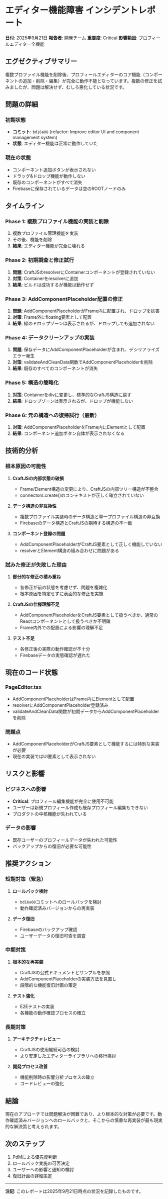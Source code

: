 # エディター機能障害 インシデントレポート

**日付**: 2025年9月21日
**報告者**: 開発チーム
**重要度**: Critical
**影響範囲**: プロフィールエディター全機能

## エグゼクティブサマリー

複数プロファイル機能を削除後、プロフィールエディターのコア機能（コンポーネントの追加・削除・編集）が完全に動作不能となっています。複数の修正を試みましたが、問題は解決せず、むしろ悪化している状況です。

## 問題の詳細

### 初期状態
- **コミット**: `bd16a08` (refactor: Improve editor UI and component management system)
- **状態**: エディター機能は正常に動作していた

### 現在の状態
- コンポーネント追加ボタンが表示されない
- ドラッグ&ドロップ機能が動作しない
- 既存のコンポーネントがすべて消失
- Firebaseに保存されているデータは空のROOTノードのみ

## タイムライン

### Phase 1: 複数プロファイル機能の実装と削除
1. 複数プロファイル管理機能を実装
2. その後、機能を削除
3. **結果**: エディター機能が完全に壊れる

### Phase 2: 初期調査と修正試行
1. **問題**: CraftJSのresolverにContainerコンポーネントが登録されていない
2. **対策**: Containerをresolverに追加
3. **結果**: ビルドは成功するが機能は動作せず

### Phase 3: AddComponentPlaceholder配置の修正
1. **問題**: AddComponentPlaceholderがFrame内に配置され、ドロップを妨害
2. **対策**: Frame外にfloating要素として配置
3. **結果**: 緑のドロップゾーンは表示されるが、ドロップしても追加されない

### Phase 4: データクリーンアップの実装
1. **問題**: 保存データにAddComponentPlaceholderが含まれ、デシリアライズエラー発生
2. **対策**: validateAndCleanData関数でAddComponentPlaceholderを削除
3. **結果**: 既存のすべてのコンポーネントが消失

### Phase 5: 構造の簡略化
1. **対策**: Containerをdivに変更し、標準的なCraftJS構造に戻す
2. **結果**: ドロップゾーンは表示されるが、ドロップが機能しない

### Phase 6: 元の構造への復帰試行（最新）
1. **対策**: AddComponentPlaceholderをFrame内にElementとして配置
2. **結果**: コンポーネント追加ボタン自体が表示されなくなる

## 技術的分析

### 根本原因の可能性

1. **CraftJSの内部状態の破損**
   - Frame/Element構造の変更により、CraftJSの内部ツリー構造が不整合
   - connectors.create()のコンテキストが正しく確立されていない

2. **データ構造の非互換性**
   - 複数プロファイル実装時のデータ構造と単一プロファイル構造の非互換
   - Firebaseのデータ構造とCraftJSの期待する構造の不一致

3. **コンポーネント登録の問題**
   - AddComponentPlaceholderがCraftJS要素として正しく機能していない
   - resolverとElement構造の組み合わせに問題がある

### 試みた修正が失敗した理由

1. **部分的な修正の積み重ね**
   - 各修正が前の状態を考慮せず、問題を複雑化
   - 根本原因を特定せずに表面的な修正を実施

2. **CraftJSの仕様理解不足**
   - AddComponentPlaceholderをCraftJS要素として扱うべきか、通常のReactコンポーネントとして扱うべきか不明確
   - Frame内外での配置による影響の理解不足

3. **テスト不足**
   - 各修正後の実際の動作確認が不十分
   - Firebaseデータの実態確認が遅れた

## 現在のコード状態

### PageEditor.tsx
- AddComponentPlaceholderはFrame内にElementとして配置
- resolverにAddComponentPlaceholder登録済み
- validateAndCleanData関数が初期データからAddComponentPlaceholderを削除

### 問題点
- AddComponentPlaceholderがCraftJS要素として機能するには特別な実装が必要
- 現在の実装ではUI要素として表示されない

## リスクと影響

### ビジネスへの影響
- **Critical**: プロフィール編集機能が完全に使用不可能
- ユーザーは新規プロフィール作成も既存プロフィール編集もできない
- プロダクトの中核機能が失われている

### データの影響
- 既存ユーザーのプロフィールデータが失われた可能性
- バックアップからの復旧が必要な可能性

## 推奨アクション

### 短期対策（緊急）

1. **ロールバック検討**
   - `bd16a08`コミットへのロールバックを検討
   - 動作確認済みバージョンからの再実装

2. **データ復旧**
   - Firebaseのバックアップ確認
   - ユーザーデータの復旧可否を調査

### 中期対策

1. **根本的な再実装**
   - CraftJSの公式ドキュメントとサンプルを参照
   - AddComponentPlaceholderの実装方法を見直し
   - 段階的な機能復旧計画の策定

2. **テスト強化**
   - E2Eテストの実装
   - 各機能の動作確認プロセスの確立

### 長期対策

1. **アーキテクチャレビュー**
   - CraftJSの使用継続可否の検討
   - より安定したエディターライブラリへの移行検討

2. **開発プロセス改善**
   - 機能削除時の影響分析プロセスの確立
   - コードレビューの強化

## 結論

現在のアプローチでは問題解決が困難であり、より根本的な対策が必要です。動作確認済みバージョンへのロールバックと、そこからの慎重な再実装が最も現実的な解決策と考えられます。

## 次のステップ

1. PdMによる優先度判断
2. ロールバック実施の可否決定
3. ユーザーへの影響と通知の検討
4. 復旧計画の詳細策定

---

**注記**: このレポートは2025年9月21日時点の状況を記録したものです。